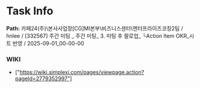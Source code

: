 # Task Info

**Path:** 카페24(주)\본사사업장\[CG]MI본부\비즈니스센터\엔터프라이즈코칭2팀 / hnlee / [332567] 주간 미팅 _ 주간 미팅_ 3. 미팅 후 팔로업_ └Action Item OKR_시트 반영 / 2025-09-01_00-00-00

### WIKI
- ["https://wiki.simplexi.com/pages/viewpage.action?pageId=2779352997"]

